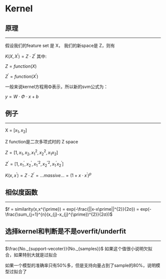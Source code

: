# Kernel

## 原理
-------------------

假设我们的feature set 是 X， 我们的新space是 Z，则有

$K(X,X^\prime) = Z \cdot Z^\prime$ 其中:

$Z = function(X)$

$Z^\prime = function(X^\prime)$

一般来说kernel方程用Φ表示，所以新的svm公式为：

$y = W \cdot Φ \cdot x + b$


## 例子
-------------------

X = $[x_1,x_2]$

Z function是二次多项式时的 Z space

$Z = [1, x_{1}, x_{2}, x_{1}^{2}, x_{2}^{2}, x_{1}x_{2}]$

$Z^\prime = [1, x_{1}^{\prime}, x_{2}^{\prime}, x_{1}^{\prime2}, x_{2}^{\prime2}, x_{1}^{\prime}x_{2}^{\prime}]$

$K(x,x^\prime) = Z \cdot Z^{\prime} = ...massive... = (1+x \cdot x^{\prime})^p$

## 相似度函数
-------------------

$f = similarity(x,x^{\prime}) = exp(-\frac{||x-x\prime||^{2}}{2σ}) = exp(-\frac{\sum_{j=1}^{n}(x_{j}-x_{j}^{\prime})^{2}}{2σ})$


## 选择kernel和判断是不是overfit/underfit
-------------------

$\frac{No._{support-vecoter}}{No._{samples}}$ 如果这个值很小说明欠拟合，如果特别大就是过拟合

如果一个模型的准确率只有50%多，但是支持向量占到了sample的80%，说明模型过拟合了